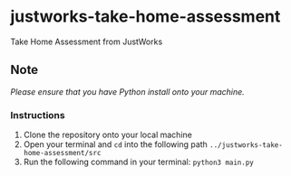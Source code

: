 # justworks-take-home-assessment
Take Home Assessment from JustWorks

## Note
*Please ensure that you have Python install onto your machine.*

### Instructions
1. Clone the repository onto your local machine
2. Open your terminal and `cd` into the following path `../justworks-take-home-assessment/src`
3. Run the following command in your terminal: `python3 main.py`
